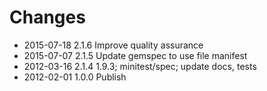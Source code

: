 # Changes

* 2015-07-18 2.1.6 Improve quality assurance
* 2015-07-07 2.1.5 Update gemspec to use file manifest
* 2012-03-16 2.1.4 1.9.3; minitest/spec; update docs, tests
* 2012-02-01 1.0.0 Publish
